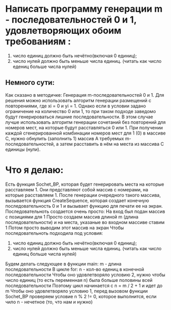 # Написать программу генерации m - последовательностей 0 и 1, удовлетворяющих обоим требованиям :
1) число единиц должно быть нечётно(включая 0 единиц);
2) число нулей должно быть меньше числа единиц. (читать как число едениц больше числа нулей)

## Немного сути:
Как сказано в методичке:
Генерация m-последовательностей 0 и 1.
Для решения можно использовать алгоритм генерации размещений с повторениями, где xi = 0 и yi = 1.
Однако если в условии задано ограничение на количество 0 или 1, то при таком подходе заведомо будут генерироваться лишние последовательности.
В этом случае лучше использовать алгоритм генерации сочетаний без повторений для номеров мест, на которые будут расставляться 0 или 1. 
При получении каждой сгенерированной комбинации номеров мест для 1 (0) в массиве С, нужно обнулить (заполнить 1) массив А требуемых m-последовательностей, 
а затем расставить в нём на места из массива С единицы (нули).

# Что я делаю:
Есть функция Sochet_BP, которая будет генерировать места на которые расставляем 1.
Они представляют собой массив с номерами, на которые расставляем 1.
После генерации очередного такого массива, вызывается функция CreateSequence,
которая создает конечную последовательность 0 и 1 и вызывает функцию для печати ее на экран.
Последовательноть создается очень просто:
На вход был подан массив с позициями для 1
Просто создаем массив длиной m (длина последовательности) и на места,
указаные во входном массиве ставим 1
Потом просто выводим этот массив на экран
Чтобы последовательноть подходила под условия:

1) число единиц должно быть нечётно(включая 0 единиц);
2) число нулей должно быть меньше числа единиц. (читать как число единиц больше числа нулей)

Будем делать следующее в функции main:
m - длина последовательности
В цикле for:
n - кол-во едениц в конечной последовательности
Чтобы оно удовлетворяло условию 2, нужно чтобы число единиц (то есть переменная n) была больше половины всей последовательности
Поэтому цикл начинается с n = m / 2 + 1 и идет до m
Чтобы оно удовлетворяло условию 1, перед вызовом функции Sochet_BP проверяем условие n % 2 != 0, которое выполнится,
если чило n - нечетное (то, что нам и нужно)
